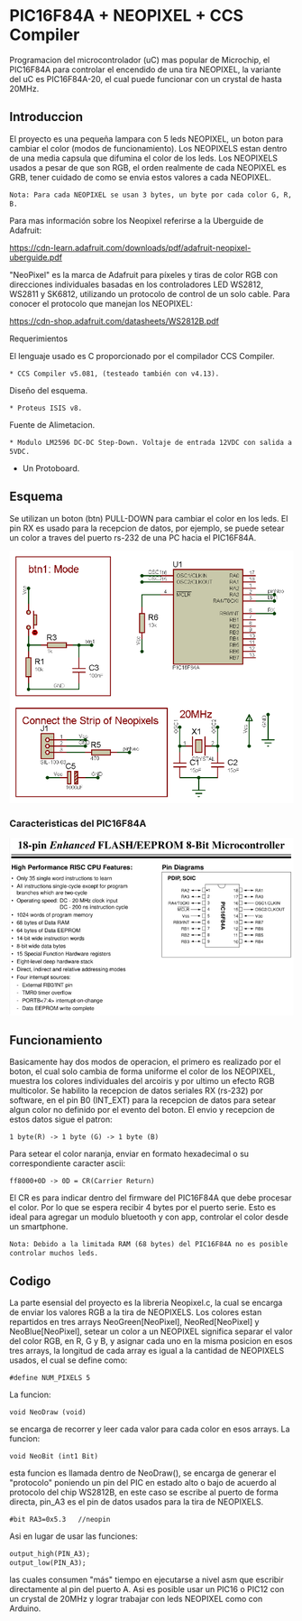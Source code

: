# PIC16F84A + NEOPIXEL + CCS Compiler

Programacion del microcontrolador (uC) mas popular de Microchip, el PIC16F84A para controlar el encendido de una tira NEOPIXEL, 
la variante del uC es PIC16F84A-20, el cual puede funcionar con un crystal de hasta 20MHz.

## Introduccion

El proyecto es una pequeña lampara con 5 leds NEOPIXEL, un boton para cambiar el color (modos de funcionamiento). 
Los NEOPIXELS estan dentro de una media capsula que difumina el color de los leds. 
Los NEOPIXELS usados a pesar de que son RGB, el orden realmente de cada NEOPIXEL es GRB, tener cuidado de como se envia estos 
valores a cada NEOPIXEL.

    Nota: Para cada NEOPIXEL se usan 3 bytes, un byte por cada color G, R, B.

Para mas información sobre los Neopixel referirse a la Uberguide de Adafruit:

https://cdn-learn.adafruit.com/downloads/pdf/adafruit-neopixel-uberguide.pdf

"NeoPixel" es la marca de Adafruit para píxeles y tiras de color RGB con direcciones individuales basadas en los controladores 
LED WS2812, WS2811 y SK6812, utilizando un protocolo de control de un solo cable. Para conocer el protocolo que manejan los 
NEOPIXEL:

https://cdn-shop.adafruit.com/datasheets/WS2812B.pdf

Requerimientos

El lenguaje usado es C proporcionado por el compilador CCS Compiler.

    * CCS Compiler v5.081, (testeado también con v4.13).

Diseño del esquema.

    * Proteus ISIS v8.

Fuente de Alimetacion.

    * Modulo LM2596 DC-DC Step-Down. Voltaje de entrada 12VDC con salida a 5VDC.

* Un Protoboard.

## Esquema

Se utilizan un boton (btn) PULL-DOWN para cambiar el color en los leds. El pin RX es usado para la recepcion de datos, por 
ejemplo, se puede setear un color a traves del puerto rs-232 de una PC hacia el PIC16F84A.

![esquema](https://github.com/EduardoAule/PIC16F84A-NEOPIXEL/blob/master/PIC16_Neopixels.png)

### Caracteristicas del PIC16F84A
![datasheet](https://github.com/EduardoAule/PIC16F84A-NEOPIXEL/blob/master/pic16f84a.png)
## Funcionamiento
Basicamente hay dos modos de operacion, el primero es realizado por el boton, el cual solo cambia de forma uniforme el color
de los NEOPIXEL, muestra los colores individuales del arcoiris y por ultimo un efecto RGB multicolor.
Se habilito la recepcion de datos seriales RX (rs-232) por software, en el pin B0 (INT_EXT) para la recepcion de datos para
setear algun color no definido por el evento del boton.
El envio y recepcion de estos datos sigue el patron:
    
    1 byte(R) -> 1 byte (G) -> 1 byte (B)
Para setear el color naranja, enviar en formato hexadecimal o su correspondiente caracter ascii:
    
    ff8000+0D -> 0D = CR(Carrier Return) 
El CR es para indicar dentro del firmware del PIC16F84A que debe procesar el color. Por lo que se espera recibir 4 bytes por 
el puerto serie. Esto es ideal para agregar un modulo bluetooth y con app, controlar el color desde un smartphone.

    Nota: Debido a la limitada RAM (68 bytes) del PIC16F84A no es posible controlar muchos leds.

## Codigo

La parte esensial del proyecto es la libreria Neopixel.c, la cual se encarga de enviar los valores RGB a la tira de NEOPIXELS. 
Los colores estan repartidos en tres arrays NeoGreen[NeoPixel], NeoRed[NeoPixel] y NeoBlue[NeoPixel], setear un color a un 
NEOPIXEL significa separar el valor del color RGB, en R, G y B, y asignar cada uno en la misma posicion en esos tres 
arrays, la longitud de cada array es igual a la cantidad de NEOPIXELS usados, el cual se define como:

    #define NUM_PIXELS 5

La funcion:

    void NeoDraw (void)

se encarga de recorrer y leer cada valor para cada color en esos arrays. La funcion:

    void NeoBit (int1 Bit)

esta funcion es llamada dentro de NeoDraw(), se encarga de generar el "protocolo" poniendo un pin del PIC en estado alto o bajo
de acuerdo al protocolo del chip WS2812B, en este caso se escribe al puerto de forma directa, pin_A3 es el pin de datos usados 
para la tira de NEOPIXELS.

    #bit RA3=0x5.3   //neopin

Asi en lugar de usar las funciones:

    output_high(PIN_A3);
    output_low(PIN_A3);

las cuales consumen "más" tiempo en ejecutarse a nivel asm que escribir directamente al pin del puerto A. Asi es posible
usar un PIC16 o PIC12 con un crystal de 20MHz y lograr trabajar con leds NEOPIXEL como con Arduino.
